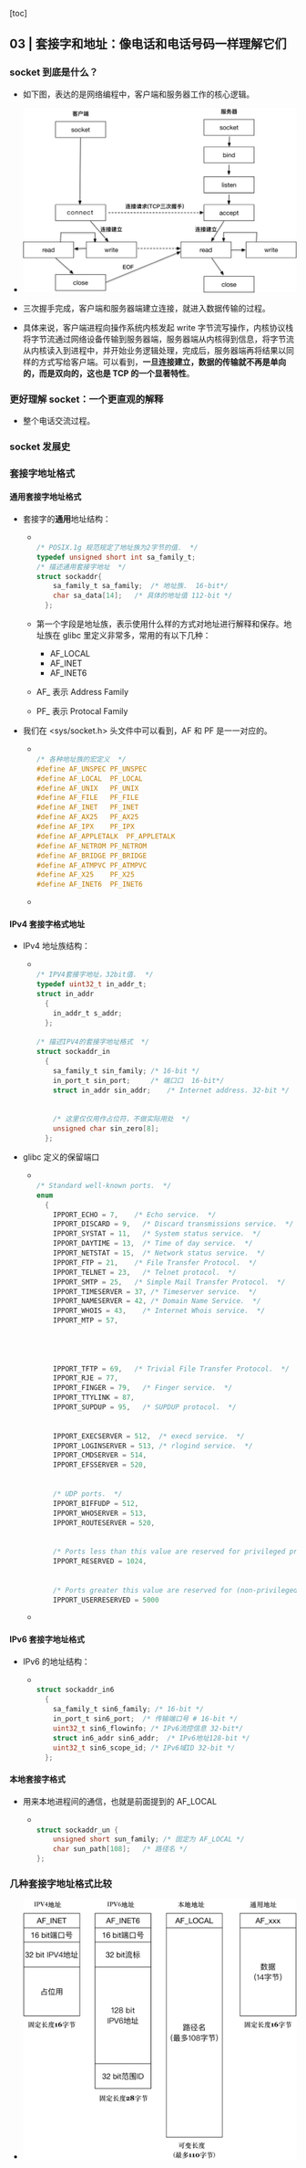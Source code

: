 [toc]

## 03 | 套接字和地址：像电话和电话号码一样理解它们

### socket 到底是什么？

-   如下图，表达的是网络编程中，客户端和服务器工作的核心逻辑。

-   ![img](imgs/0ba3f3d04b1466262c02d6f24ee76a64.jpg)

-   三次握手完成，客户端和服务器端建立连接，就进入数据传输的过程。
-   具体来说，客户端进程向操作系统内核发起 write 字节流写操作，内核协议栈将字节流通过网络设备传输到服务器端，服务器端从内核得到信息，将字节流从内核读入到进程中，并开始业务逻辑处理，完成后，服务器端再将结果以同样的方式写给客户端。可以看到，**一旦连接建立，数据的传输就不再是单向的，而是双向的，这也是 TCP 的一个显著特性**。

### 更好理解 socket：一个更直观的解释

-   整个电话交流过程。

### socket 发展史

### 套接字地址格式

#### 通用套接字地址格式

-   套接字的**通用**地址结构：

    -   ```C
        
        /* POSIX.1g 规范规定了地址族为2字节的值.  */
        typedef unsigned short int sa_family_t;
        /* 描述通用套接字地址  */
        struct sockaddr{
            sa_family_t sa_family;  /* 地址族.  16-bit*/
            char sa_data[14];   /* 具体的地址值 112-bit */
          }; 
        ```

    -   第一个字段是地址族，表示使用什么样的方式对地址进行解释和保存。地址族在 glibc 里定义非常多，常用的有以下几种：

        -   AF_LOCAL
        -   AF_INET
        -   AF_INET6

    -   AF_ 表示 Address Family

    -   PF_ 表示 Protocal Family

-   我们在 <sys/socket.h> 头文件中可以看到，AF 和 PF 是一一对应的。

    -   ```C
        
        /* 各种地址族的宏定义  */
        #define AF_UNSPEC PF_UNSPEC
        #define AF_LOCAL  PF_LOCAL
        #define AF_UNIX   PF_UNIX
        #define AF_FILE   PF_FILE
        #define AF_INET   PF_INET
        #define AF_AX25   PF_AX25
        #define AF_IPX    PF_IPX
        #define AF_APPLETALK  PF_APPLETALK
        #define AF_NETROM PF_NETROM
        #define AF_BRIDGE PF_BRIDGE
        #define AF_ATMPVC PF_ATMPVC
        #define AF_X25    PF_X25
        #define AF_INET6  PF_INET6
        ```

    -   

#### IPv4 套接字格式地址

-   IPv4 地址族结构：

    -   ```C
        
        /* IPV4套接字地址，32bit值.  */
        typedef uint32_t in_addr_t;
        struct in_addr
          {
            in_addr_t s_addr;
          };
          
        /* 描述IPV4的套接字地址格式  */
        struct sockaddr_in
          {
            sa_family_t sin_family; /* 16-bit */
            in_port_t sin_port;     /* 端口口  16-bit*/
            struct in_addr sin_addr;    /* Internet address. 32-bit */
        
        
            /* 这里仅仅用作占位符，不做实际用处  */
            unsigned char sin_zero[8];
          };
        ```

-   glibc 定义的保留端口

    -   ```C
        
        /* Standard well-known ports.  */
        enum
          {
            IPPORT_ECHO = 7,    /* Echo service.  */
            IPPORT_DISCARD = 9,   /* Discard transmissions service.  */
            IPPORT_SYSTAT = 11,   /* System status service.  */
            IPPORT_DAYTIME = 13,  /* Time of day service.  */
            IPPORT_NETSTAT = 15,  /* Network status service.  */
            IPPORT_FTP = 21,    /* File Transfer Protocol.  */
            IPPORT_TELNET = 23,   /* Telnet protocol.  */
            IPPORT_SMTP = 25,   /* Simple Mail Transfer Protocol.  */
            IPPORT_TIMESERVER = 37, /* Timeserver service.  */
            IPPORT_NAMESERVER = 42, /* Domain Name Service.  */
            IPPORT_WHOIS = 43,    /* Internet Whois service.  */
            IPPORT_MTP = 57,
        
        
        
        
            IPPORT_TFTP = 69,   /* Trivial File Transfer Protocol.  */
            IPPORT_RJE = 77,
            IPPORT_FINGER = 79,   /* Finger service.  */
            IPPORT_TTYLINK = 87,
            IPPORT_SUPDUP = 95,   /* SUPDUP protocol.  */
        
        
            IPPORT_EXECSERVER = 512,  /* execd service.  */
            IPPORT_LOGINSERVER = 513, /* rlogind service.  */
            IPPORT_CMDSERVER = 514,
            IPPORT_EFSSERVER = 520,
        
        
            /* UDP ports.  */
            IPPORT_BIFFUDP = 512,
            IPPORT_WHOSERVER = 513,
            IPPORT_ROUTESERVER = 520,
        
        
            /* Ports less than this value are reserved for privileged processes.  */
            IPPORT_RESERVED = 1024,
        
        
            /* Ports greater this value are reserved for (non-privileged) servers.  */
            IPPORT_USERRESERVED = 5000
        ```

    -   

#### IPv6 套接字地址格式

-   IPv6 的地址结构：

    -   ```C
        
        struct sockaddr_in6
          {
            sa_family_t sin6_family; /* 16-bit */
            in_port_t sin6_port;  /* 传输端口号 # 16-bit */
            uint32_t sin6_flowinfo; /* IPv6流控信息 32-bit*/
            struct in6_addr sin6_addr;  /* IPv6地址128-bit */
            uint32_t sin6_scope_id; /* IPv6域ID 32-bit */
          };
        ```

#### 本地套接字格式

-   用来本地进程间的通信，也就是前面提到的 AF_LOCAL

    -   ```C
        
        struct sockaddr_un {
            unsigned short sun_family; /* 固定为 AF_LOCAL */
            char sun_path[108];   /* 路径名 */
        };
        ```

### 几种套接字地址格式比较

-   ![img](imgs/ed49b0f1b658e82cb07a6e1e81f36b58.png)